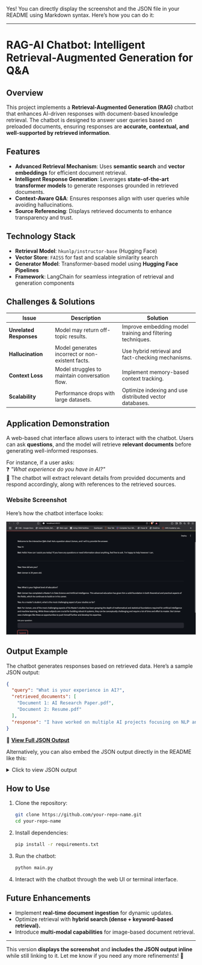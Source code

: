 Yes! You can directly display the screenshot and the JSON file in your README using Markdown syntax. Here’s how you can do it:

---

# RAG-AI Chatbot: Intelligent Retrieval-Augmented Generation for Q&A  

## Overview  
This project implements a **Retrieval-Augmented Generation (RAG)** chatbot that enhances AI-driven responses with document-based knowledge retrieval. The chatbot is designed to answer user queries based on preloaded documents, ensuring responses are **accurate, contextual, and well-supported by retrieved information**.  

## Features  
- **Advanced Retrieval Mechanism**: Uses **semantic search** and **vector embeddings** for efficient document retrieval.  
- **Intelligent Response Generation**: Leverages **state-of-the-art transformer models** to generate responses grounded in retrieved documents.  
- **Context-Aware Q&A**: Ensures responses align with user queries while avoiding hallucinations.  
- **Source Referencing**: Displays retrieved documents to enhance transparency and trust.  

## Technology Stack  
- **Retrieval Model**: `hkunlp/instructor-base` (Hugging Face)  
- **Vector Store**: `FAISS` for fast and scalable similarity search  
- **Generator Model**: Transformer-based model using **Hugging Face Pipelines**  
- **Framework**: LangChain for seamless integration of retrieval and generation components  

## Challenges & Solutions  
| **Issue** | **Description** | **Solution** |  
|-----------|---------------|------------|  
| **Unrelated Responses** | Model may return off-topic results. | Improve embedding model training and filtering techniques. |  
| **Hallucination** | Model generates incorrect or non-existent facts. | Use hybrid retrieval and fact-checking mechanisms. |  
| **Context Loss** | Model struggles to maintain conversation flow. | Implement memory-based context tracking. |  
| **Scalability** | Performance drops with large datasets. | Optimize indexing and use distributed vector databases. |  

## Application Demonstration  
A web-based chat interface allows users to interact with the chatbot. Users can ask **questions**, and the model will retrieve **relevant documents** before generating well-informed responses.  

For instance, if a user asks:  
❓ *"What experience do you have in AI?"*  
💬 The chatbot will extract relevant details from provided documents and respond accordingly, along with references to the retrieved sources.  

### Website Screenshot  
Here’s how the chatbot interface looks:  

![Website Screenshot](website.png)  

## Output Example  
The chatbot generates responses based on retrieved data. Here’s a sample JSON output:  

```json
{
  "query": "What is your experience in AI?",
  "retrieved_documents": [
    "Document 1: AI Research Paper.pdf",
    "Document 2: Resume.pdf"
  ],
  "response": "I have worked on multiple AI projects focusing on NLP and deep learning. My experience includes developing AI-powered chatbots and RAG-based applications."
}
```

📄 **[View Full JSON Output](output.json)**  

Alternatively, you can also embed the JSON output directly in the README like this:  

<details>
  <summary>Click to view JSON output</summary>

  ```json
  {
    "query": "What is your experience in AI?",
    "retrieved_documents": [
      "Document 1: AI Research Paper.pdf",
      "Document 2: Resume.pdf"
    ],
    "response": "I have worked on multiple AI projects focusing on NLP and deep learning. My experience includes developing AI-powered chatbots and RAG-based applications."
  }
  ```
</details>  

## How to Use  
1. Clone the repository:  
   ```bash
   git clone https://github.com/your-repo-name.git  
   cd your-repo-name
   ```  
2. Install dependencies:  
   ```bash
   pip install -r requirements.txt  
   ```  
3. Run the chatbot:  
   ```bash
   python main.py  
   ```  
4. Interact with the chatbot through the web UI or terminal interface.  

## Future Enhancements  
- Implement **real-time document ingestion** for dynamic updates.  
- Optimize retrieval with **hybrid search (dense + keyword-based retrieval).**  
- Introduce **multi-modal capabilities** for image-based document retrieval.  

---

This version **displays the screenshot** and **includes the JSON output inline** while still linking to it. Let me know if you need any more refinements! 🚀
